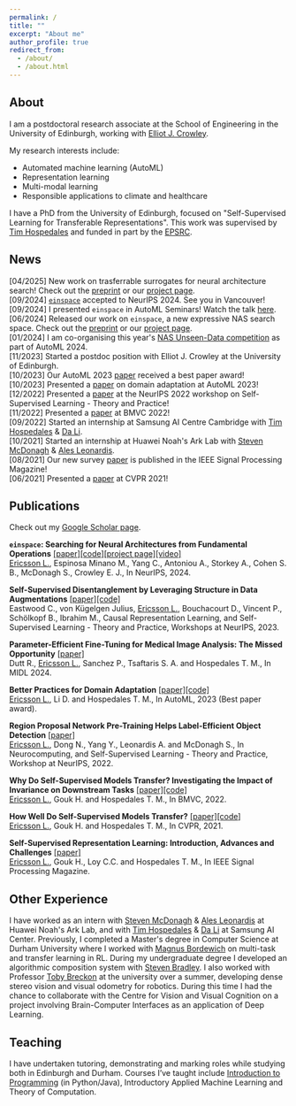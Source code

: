 ```yaml
---
permalink: /
title: ""
excerpt: "About me"
author_profile: true
redirect_from: 
  - /about/
  - /about.html
---
```


## About

I am a postdoctoral research associate at the School of Engineering in the University of Edinburgh, working with [Elliot J. Crowley](https://elliotjcrowley.github.io/).

My research interests include:
* Automated machine learning (AutoML)
* Representation learning
* Multi-modal learning
* Responsible applications to climate and healthcare

I have a PhD from the University of Edinburgh, focused on "Self-Supervised Learning for Transferable Representations". This work was supervised by [Tim Hospedales](http://homepages.inf.ed.ac.uk/thospeda/) and funded in part by the [EPSRC](https://epsrc.ukri.org/).

## News

[04/2025] New work on trasferrable surrogates for neural architecture search! Check out the [preprint](https://arxiv.org/abs/2504.12971) or our [project page](https://shiwenqin.github.io/TransferrableSurrogate/).  
[09/2024] [`einspace`](https://linusericsson.github.io/einspace/index.html) accepted to NeurIPS 2024. See you in Vancouver!  
[09/2024] I presented `einspace` in AutoML Seminars! Watch the talk [here](https://www.youtube.com/watch?v=3XLcFWRPB2E&t=1s&ab_channel=AutoMLSeminars).  
[06/2024] Released our work on `einspace`, a new expressive NAS search space. Check out the [preprint](https://arxiv.org/abs/2405.20838) or our [project page](https://linusericsson.github.io/einspace/index.html).  
[01/2024] I am co-organising this year's [NAS Unseen-Data competition](https://www.nascompetition.com/) as part of AutoML 2024.  
[11/2023] Started a postdoc position with Elliot J. Crowley at the University of Edinburgh.  
[10/2023] Our AutoML 2023 [paper](https://arxiv.org/abs/2309.03879) received a best paper award!  
[10/2023] Presented a [paper](https://arxiv.org/abs/2309.03879) on domain adaptation at AutoML 2023!  
[12/2022] Presented a [paper](https://arxiv.org/abs/2211.09022) at the NeurIPS 2022 workshop on Self-Supervised Learning - Theory and Practice!  
[11/2022] Presented a [paper](https://arxiv.org/abs/2111.11398) at BMVC 2022!  
[09/2022] Started an internship at Samsung AI Centre Cambridge with [Tim Hospedales](http://homepages.inf.ed.ac.uk/thospeda/) & [Da Li](https://dali-dl.github.io/).  
[10/2021] Started an internship at Huawei Noah's Ark Lab with [Steven McDonagh](https://smcdonagh.github.io/) & [Ales Leonardis](https://www.cs.bham.ac.uk/~leonarda/).  
[08/2021] Our new survey [paper](https://arxiv.org/abs/2110.09327) is published in the IEEE Signal Processing Magazine!  
[06/2021] Presented a [paper](https://arxiv.org/abs/2011.13377) at CVPR 2021!  

## Publications

Check out my [Google Scholar page](https://scholar.google.com/citations?user=QRW9NN0AAAAJ).

**`einspace`: Searching for Neural Architectures from Fundamental Operations** [[paper]](https://arxiv.org/abs/2405.20838)[[code]](https://github.com/linusericsson/einspace)[[project page]](https://linusericsson.github.io/einspace/index.html)[[video]](https://www.youtube.com/watch?v=3XLcFWRPB2E&t=1s&ab_channel=AutoMLSeminars)  
<u>Ericsson L.</u>, Espinosa Minano M., Yang C., Antoniou A., Storkey A., Cohen S. B., McDonagh S., Crowley E. J., In NeurIPS, 2024.

**Self-Supervised Disentanglement by Leveraging Structure in Data Augmentations** [[paper]](https://arxiv.org/abs/2311.08815)[[code]](https://github.com/cianeastwood/ssl_disentangled)  
Eastwood C., von Kügelgen Julius, <u>Ericsson L.</u>, Bouchacourt D., Vincent P., Schölkopf B., Ibrahim M., Causal Representation Learning, and Self-Supervised Learning - Theory and Practice, Workshops at NeurIPS, 2023.

**Parameter-Efficient Fine-Tuning for Medical Image Analysis: The Missed Opportunity** [[paper]](https://arxiv.org/abs/2305.08252)  
Dutt R., <u>Ericsson L.</u>, Sanchez P., Tsaftaris S. A. and Hospedales T. M., In MIDL 2024.

**Better Practices for Domain Adaptation** [[paper]](https://arxiv.org/abs/2309.03879)[[code]](https://github.com/linusericsson/better-da)  
<u>Ericsson L.</u>, Li D. and Hospedales T. M., In AutoML, 2023 (Best paper award).

**Region Proposal Network Pre-Training Helps Label-Efficient Object Detection** [[paper]](https://arxiv.org/abs/2211.09022)  
<u>Ericsson L.</u>, Dong N., Yang Y., Leonardis A. and McDonagh S., In Neurocomputing, and Self-Supervised Learning - Theory and Practice, Workshop at NeurIPS, 2022.

**Why Do Self-Supervised Models Transfer? Investigating the Impact of Invariance on Downstream Tasks** [[paper]](https://arxiv.org/abs/2111.11398)[[code]](https://github.com/linusericsson/ssl-invariances)  
<u>Ericsson L.</u>, Gouk H. and Hospedales T. M., In BMVC, 2022.

**How Well Do Self-Supervised Models Transfer?** [[paper]](https://arxiv.org/abs/2011.13377)[[code]](https://github.com/linusericsson/ssl-transfer)  
<u>Ericsson L.</u>, Gouk H. and Hospedales T. M., In CVPR, 2021.

**Self-Supervised Representation Learning: Introduction, Advances and Challenges** [[paper]](https://arxiv.org/abs/2110.09327)  
<u>Ericsson L.</u>, Gouk H., Loy C.C. and Hospedales T. M., In IEEE Signal Processing Magazine.

## Other Experience
I have worked as an intern with [Steven McDonagh](https://smcdonagh.github.io/) & [Ales Leonardis](https://www.cs.bham.ac.uk/~leonarda/) at Huawei Noah's Ark Lab, and with [Tim Hospedales](http://homepages.inf.ed.ac.uk/thospeda/) & [Da Li](https://dali-dl.github.io/) at Samsung AI Center. Previously, I completed a Master's degree in Computer Science at Durham University where I worked with [Magnus Bordewich](https://community.dur.ac.uk/m.j.r.bordewich/) on multi-task and transfer learning in RL. During my undergraduate degree I developed an algorithmic composition system with [Steven Bradley](https://www.durham.ac.uk/staff/s-p-bradley/). I also worked with Professor [Toby Breckon](http://breckon.eu/toby/) at the university over a summer, developing dense stereo vision and visual odometry for robotics. During this time I had the chance to collaborate with the Centre for Vision and Visual Cognition on a project involving Brain-Computer Interfaces as an application of Deep Learning.

## Teaching

I have undertaken tutoring, demonstrating and marking roles while studying both in Edinburgh and Durham.  Courses I’ve taught include [Introduction to Programming](https://github.com/DurhamIP) (in Python/Java), Introductory Applied Machine Learning and Theory of Computation.
